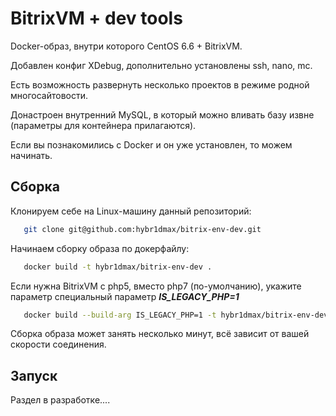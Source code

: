 # BitrixVM + dev tools

Docker-образ, внутри которого CentOS 6.6 + BitrixVM.

Добавлен конфиг XDebug, дополнительно установлены ssh, nano, mc.

Есть возможность развернуть несколько проектов в режиме родной многосайтовости.

Донастроен внутренний MySQL, в который можно вливать базу извне (параметры для контейнера прилагаются).

Если вы познакомились с Docker и он уже установлен, то можем начинать.

## Сборка

Клонируем себе на Linux-машину данный репозиторий:

```bash
   git clone git@github.com:hybr1dmax/bitrix-env-dev.git
```
Начинаем сборку образа по докерфайлу:
```bash
   docker build -t hybr1dmax/bitrix-env-dev . 
```
Если нужна BitrixVM с php5, вместо php7 (по-умолчанию), укажите параметр специальный параметр **_IS_LEGACY_PHP=1_**
```bash
   docker build --build-arg IS_LEGACY_PHP=1 -t hybr1dmax/bitrix-env-dev:php5 .
```
Сборка образа может занять несколько минут, всё зависит от вашей скорости соединения.

## Запуск

Раздел в разработке....